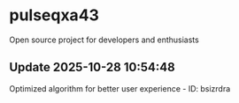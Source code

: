 # pulseqxa43
Open source project for developers and enthusiasts

## Update 2025-10-28 10:54:48
Optimized algorithm for better user experience - ID: bsizrdra

